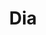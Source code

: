 ---
title: "Dia"
url: /ciudad-autonoma-de-buenos-aires/dia-avenida-del-libertador/
shop: supermercado
---